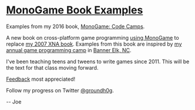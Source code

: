 # [MonoGame Book Examples](https://github.com/groundh0g/MonoGame-CodeCamps-Book-Examples)

Examples from my 2016 book, [MonoGame: Code Camps](http://codetopia.com/book/codecamps/).

A new book on cross-platform game programming [using MonoGame](https://github.com/mono/MonoGame) to replace [my 2007 XNA book](http://amzn.to/1JuxvD8). Examples from this book are inspired by [my annual game programming camp](http://codetopia.com/camps/index.html) in [Banner Elk, NC](https://www.google.com/maps/place/Banner+Elk,+NC+28604/@36.1567804,-81.872516,14z/data=!3m1!4b1!4m2!3m1!1s0x88508d56395ba3f1:0x4d2442b0fcfa987a).

I've been teaching teens and tweens to write games since 2011. This will be the text for that class moving forward.

[Feedback](https://github.com/groundh0g/MonoGame-CodeCamps-Book-Examples/issues) most appreciated!

Follow my progress on Twitter [@groundh0g](https://twitter.com/groundh0g).

-- Joe
